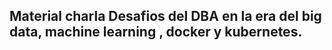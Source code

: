 ## Material charla Desafios del DBA en la era del big data, machine learning , docker y kubernetes.

